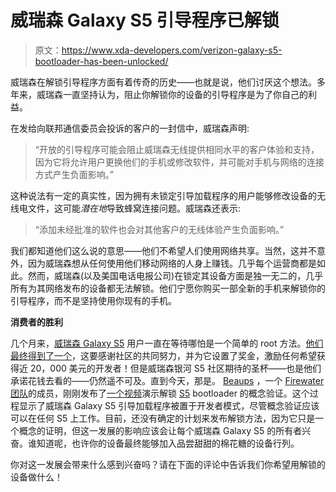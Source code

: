 # 威瑞森 Galaxy S5 引导程序已解锁

> 原文：<https://www.xda-developers.com/verizon-galaxy-s5-bootloader-has-been-unlocked/>

威瑞森在解锁引导程序方面有着传奇的历史——也就是说，他们讨厌这个想法。多年来，威瑞森一直坚持认为，阻止你解锁你的设备的引导程序是为了你自己的利益。

在发给向联邦通信委员会投诉的客户的一封信中，威瑞森声明:

> “开放的引导程序可能会阻止威瑞森无线提供相同水平的客户体验和支持，因为它将允许用户更换他们的手机或修改软件，并可能对手机与网络的连接方式产生负面影响。”

这种说法有一定的真实性，因为拥有未锁定引导加载程序的用户能够修改设备的无线电文件，这可能*潜在地*导致蜂窝连接问题。威瑞森还表示:

> “添加未经批准的软件也会对其他客户的无线体验产生负面影响。”

我们都知道他们这么说的意思——他们不希望人们使用网络共享。当然，这并不意外，因为威瑞森想从任何使用他们移动网络的人身上赚钱。几乎每个运营商都是如此。然而，威瑞森(以及美国电话电报公司)在锁定其设备方面是独一无二的，几乎所有为其网络发布的设备都无法解锁。他们宁愿你购买一部全新的手机来解锁你的引导程序，而不是坚持使用你现有的手机。

**消费者的胜利**

几个月来，[威瑞森 Galaxy S5](http://forum.xda-developers.com/verizon-galaxy-s5) 用户一直在等待哪怕是一个简单的 root 方法。[他们最终得到了一个](http://forum.xda-developers.com/showthread.php?t=2728051)，这要感谢社区的共同努力，并为它设置了奖金，激励任何希望获得近 20，000 美元的开发者！但是威瑞森银河 S5 社区期待的圣杯——也是他们承诺花钱去看的——仍然遥不可及。直到今天，那是。 [Beaups](http://forum.xda-developers.com/member.php?u=711482) ，一个 [Firewater 团队](https://twitter.com/firewaterdevs)的成员，刚刚发布了[一个视频](https://www.youtube.com/watch?v=FCibUxoagiM)演示解锁 [S5](http://forum.xda-developers.com/galaxy-s5) bootloader 的概念验证。这个过程显示了威瑞森 Galaxy S5 引导加载程序被置于开发者模式，尽管概念验证应该可以在任何 S5 上工作。目前，还没有确定的计划来发布解锁方法，因为它只是一个概念的证明，但这一发展的影响应该会让每个威瑞森 Galaxy S5 的所有者兴奋。谁知道呢，也许你的设备最终能够加入品尝甜甜的棉花糖的设备行列。

你对这一发展会带来什么感到兴奋吗？请在下面的评论中告诉我们你希望用解锁的设备做什么！